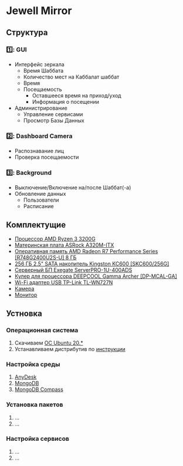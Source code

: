 # Jewell Mirror

## Структура


### :one:: GUI

* Интерфейс зеркала
  * Время Шаббата
  * Количество мест на Каббалат шаббат
  * Время
  * Посещаемость
    * Оставшееся время на приход/уход
    * Информация о посещении
* Администрирование
  * Управление сервисами
  * Просмотр Базы Данных

### :two:: Dashboard Camera
* Распознавание лиц 
* Проверка посещаемости 

### :three:: Background
* Выключение/Включение на/после Шаббат(-а)
* Обновление данных
    * Пользователи
    * Расписание

## Комплектущие

- [Процессор AMD Ryzen 3 3200G](https://market.yandex.ru/product--protsessor-amd-ryzen-3-3200g-am4-4-x-3600-mgts/508267136?glfilter=37693330%3A38326419_100709217342&sku=100709217342&cpa=1)
- [Материнская плата ASRock A320M-ITX](https://www.dns-shop.ru/product/4e7cb0d2afad3332/materinskaa-plata-asrock-a320m-itx/)
- [Оперативная память AMD Radeon R7 Performance Series [R748G2400U2S-U] 8 ГБ](https://www.dns-shop.ru/product/3212767aee271b80/operativnaa-pamat-amd-radeon-r7-performance-series-r748g2400u2s-u-8-gb/)
- [256 ГБ 2.5" SATA накопитель Kingston KC600 [SKC600/256G]](https://www.dns-shop.ru/product/d4e603ebe7a3ed20/256-gb-25-sata-nakopitel-kingston-kc600-skc600256g/)
- [Серверный БП Exegate ServerPRO-1U-400ADS](https://www.dns-shop.ru/product/e9090130a6ee3332/servernyj-bp-exegate-serverpro-1u-400ads/)
- [Кулер для процессора DEEPCOOL Gamma Archer [DP-MCAL-GA]](https://www.dns-shop.ru/product/376bac04499230b1/kuler-dla-processora-deepcool-gamma-archer-dp-mcal-ga/)
- [Wi-Fi адаптер USB TP-Link TL-WN727N](https://www.ozon.ru/product/tp-link-tl-wn727n-besprovodnoy-usb-adapter-28103799/?from=share_android&sh=QNJEjhoFNA&utm_campaign=productpage_link&utm_medium=share_button&utm_source=smm)
- [Камера]()
- [Монитор]()

## Устновка

### Операционная система

1. Скачиваем [ОС Ubuntu 20.*](https://releases.ubuntu.com/focal/)
2. Устанавливаем дистрибутив по [инструкции](https://ubuntu.com/tutorials/install-ubuntu-desktop#1-overview)

### Настройка среды

1. [AnyDesk](https://anydesk.com/en/downloads/linux)
2. [MongoDB](https://www.mongodb.com/docs/manual/tutorial/install-mongodb-on-ubuntu/)
3. [MongoDB Compass](https://www.mongodb.com/docs/compass/current/install/)

### Установка пакетов

1. ...
2. ...

### Настройка сервисов

1. ...
2. ...
